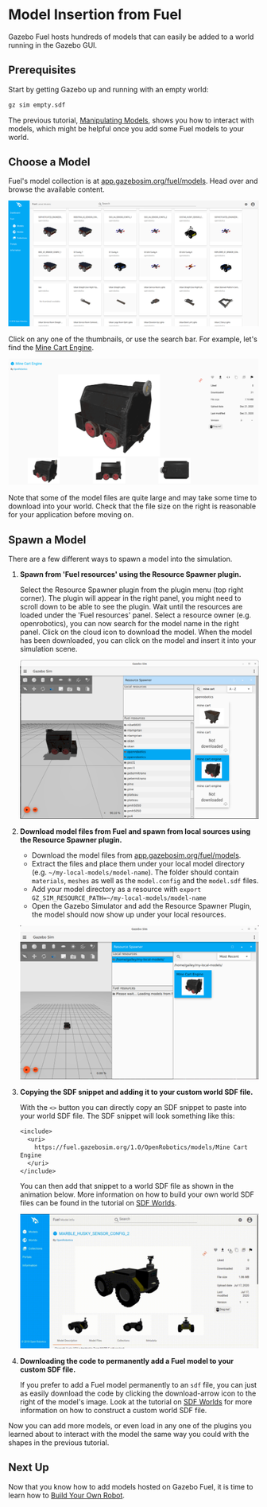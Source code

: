 # Model Insertion from Fuel

Gazebo Fuel hosts hundreds of models that can easily be added to a world running in the Gazebo GUI.


## Prerequisites

Start by getting Gazebo up and running with an empty world:

```bash
gz sim empty.sdf
```

The previous tutorial, [Manipulating Models](manipulating_models.md), shows you how to interact with models, which might be helpful once you add some Fuel models to your world.

## Choose a Model

Fuel's model collection is at [app.gazebosim.org/fuel/models](https://app.gazebosim.org/fuel/models).
Head over and browse the available content.

![Fuel models preview](tutorials/fuel_insert/fuel.png)

Click on any one of the thumbnails, or use the search bar.
For example, let's find the [Mine Cart Engine](https://app.gazebosim.org/OpenRobotics/fuel/models/Mine%20Cart%20Engine).

![Vent](tutorials/fuel_insert/mine_cart_engine_detail.png)

Note that some of the model files are quite large and may take some time to download into your world.
Check that the file size on the right is reasonable for your application before moving on.

## Spawn a Model

There are a few different ways to spawn a model into the simulation. 

1. **Spawn from 'Fuel resources' using the Resource Spawner plugin.**

    Select the Resource Spawner plugin from the plugin menu (top right corner).
    The plugin will appear in the right panel, you might need to scroll down to be able to see the plugin. 
    Wait until the resources are loaded under the 'Fuel resources' panel. 
    Select a resource owner (e.g. openrobotics), you can now search for the model name in the right panel. 
    Click on the cloud icon to download the model. 
    When the model has been downloaded, you can click on the model and insert it into your simulation scene. 

    ![Resource Spawner - Fuel resources](tutorials/fuel_insert/resource_spawner_cloud.png)


2. **Download model files from Fuel and spawn from local sources using the Resource Spawner plugin.**

    - Download the model files from [app.gazebosim.org/fuel/models](https://app.gazebosim.org/fuel/models).
    - Extract the files and place them under your local model directory (e.g. `~/my-local-models/model-name`). 
    The folder should contain `materials`, `meshes` as well as the `model.config` and the `model.sdf` files. 
    - Add your model directory as a resource with `export GZ_SIM_RESOURCE_PATH=~/my-local-models/model-name`
    - Open the Gazebo Simulator and add the Resource Spawner Plugin, the model should now show up under your local resources. 

    ![Resource Spawner - Fuel resources](tutorials/fuel_insert/resource_spawner_local.png)

3. **Copying the SDF snippet and adding it to your custom world SDF file.**

    With the `<>` button you can directly copy an SDF snippet to paste into your world SDF file. 
    The SDF snippet will look something like this: 

    ```
    <include>
      <uri>
        https://fuel.gazebosim.org/1.0/OpenRobotics/models/Mine Cart Engine
      </uri>
    </include>
    ```

    You can then add that snippet to a world SDF file as shown in the animation below. 
    More information on how to build your own world SDF files can be found in the tutorial on [SDF Worlds](sdf_worlds).
    
    ![spawn](tutorials/fuel_insert/husky.gif)

4. **Downloading the code to permanently add a Fuel model to your custom SDF file.**

    If you prefer to add a Fuel model permanently to an `sdf` file, you can just as easily download the code by clicking the download-arrow icon to the right of the model's image.
    Look at the tutorial on [SDF Worlds](sdf_worlds) for more information on how to construct a custom world SDF file.

Now you can add more models, or even load in any one of the plugins you learned about to interact with the model the same way you could with the shapes in the previous tutorial.

## Next Up

Now that you know how to add models hosted on Gazebo Fuel, it is time to learn how to [Build Your Own Robot](building_robot).
